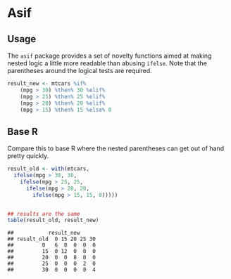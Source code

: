 Asif
================

Usage
-----

The `asif` package provides a set of novelty functions aimed at making nested logic a little more readable than abusing `ifelse`. Note that the parentheses around the logical tests are required.

``` r
result_new <- mtcars %if%
    (mpg > 30) %then% 30 %elif%
    (mpg > 25) %then% 25 %elif%
    (mpg > 20) %then% 20 %elif%
    (mpg > 15) %then% 15 %else% 0
```

Base R
------

Compare this to base R where the nested parentheses can get out of hand pretty quickly.

``` r
result_old <- with(mtcars,
  ifelse(mpg > 30, 30,
    ifelse(mpg > 25, 25,
      ifelse(mpg > 20, 20,
        ifelse(mpg > 15, 15, 0)))))


## results are the same
table(result_old, result_new)
```

    ##           result_new
    ## result_old  0 15 20 25 30
    ##         0   6  0  0  0  0
    ##         15  0 12  0  0  0
    ##         20  0  0  8  0  0
    ##         25  0  0  0  2  0
    ##         30  0  0  0  0  4
